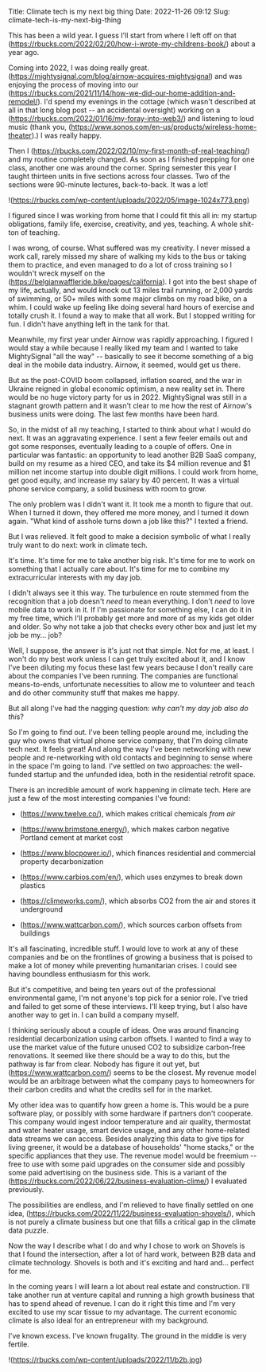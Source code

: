 Title: Climate tech is my next big thing
Date: 2022-11-26 09:12
Slug: climate-tech-is-my-next-big-thing

This has been a wild year. I guess I'll start from where I left off on that (https://rbucks.com/2022/02/20/how-i-wrote-my-childrens-book/) about a year ago.

Coming into 2022, I was doing really great. (https://mightysignal.com/blog/airnow-acquires-mightysignal) and was enjoying the process of moving into our (https://rbucks.com/2021/11/14/how-we-did-our-home-addition-and-remodel/). I'd spend my evenings in the cottage (which wasn't described at all in that long blog post -- an accidental oversight) working on a (https://rbucks.com/2022/01/16/my-foray-into-web3/) and listening to loud music (thank you, (https://www.sonos.com/en-us/products/wireless-home-theater).) I was really happy.

Then I (https://rbucks.com/2022/02/10/my-first-month-of-real-teaching/) and my routine completely changed. As soon as I finished prepping for one class, another one was around the corner. Spring semester this year I taught thirteen units in five sections across four classes. Two of the sections were 90-minute lectures, back-to-back. It was a lot!

!(https://rbucks.com/wp-content/uploads/2022/05/image-1024x773.png)

I figured since I was working from home that I could fit this all in: my startup obligations, family life, exercise, creativity, and yes, teaching. A whole shit-ton of teaching. 

I was wrong, of course. What suffered was my creativity. I never missed a work call, rarely missed my share of walking my kids to the bus or taking them to practice, and even managed to do a lot of cross training so I wouldn't wreck myself on the (https://belgianwaffleride.bike/pages/california). I got into the best shape of my life, actually, and would knock out 13 miles trail running, or 2,000 yards of swimming, or 50+ miles with some major climbs on my road bike, on a whim. I could wake up feeling like doing several hard hours of exercise and totally crush it. I found a way to make that all work. But I stopped writing for fun. I didn't have anything left in the tank for that.

Meanwhile, my first year under Airnow was rapidly approaching. I figured I would stay a while because I really liked my team and I wanted to take MightySignal "all the way" -- basically to see it become something of a big deal in the mobile data industry. Airnow, it seemed, would get us there. 

But as the post-COVID boom collapsed, inflation soared, and the war in Ukraine reigned in global economic optimism, a new reality set in. There would be no huge victory party for us in 2022. MightySignal was still in a stagnant growth pattern and it wasn't clear to me how the rest of Airnow's business units were doing. The last few months have been hard. 

So, in the midst of all my teaching, I started to think about what I would do next. It was an aggravating experience. I sent a few feeler emails out and got some responses, eventually leading to a couple of offers. One in particular was fantastic: an opportunity to lead another B2B SaaS company, build on my resume as a hired CEO, and take its $4 million revenue and $1 million net income startup into double digit millions. I could work from home, get good equity, and increase my salary by 40 percent. It was a virtual phone service company, a solid business with room to grow. 

The only problem was I didn't want it. It took me a month to figure that out. When I turned it down, they offered me more money, and I turned it down again. "What kind of asshole turns down a job like this?" I texted a friend. 

But I was relieved. It felt good to make a decision symbolic of what I really truly want to do next: work in climate tech. 

It's time. It's time for me to take another big risk. It's time for me to work on something that I actually care about. It's time for me to combine my extracurricular interests with my day job. 

I didn't always see it this way. The turbulence en route stemmed from the recognition that a job doesn't *need* to mean everything. I don't *need* to love mobile data to work in it. If I'm passionate for something else, I can do it in my free time, which I'll probably get more and more of as my kids get older and older. So why not take a job that checks every other box and just let my job be my... job? 

Well, I suppose, the answer is it's just not that simple. Not for me, at least. I won't do my best work unless I can get truly excited about it, and I know I've been diluting my focus these last few years because I don't really care about the companies I've been running. The companies are functional means-to-ends, unfortunate necessities to allow me to volunteer and teach and do other community stuff that makes me happy. 

But all along I've had the nagging question: *why can't my day job also do thi*s?

So I'm going to find out. I've been telling people around me, including the guy who owns that virtual phone service company, that I'm doing climate tech next. It feels great! And along the way I've been networking with new people and re-networking with old contacts and beginning to sense where in the space I'm going to land. I've settled on two approaches: the well-funded startup and the unfunded idea, both in the residential retrofit space. 

There is an incredible amount of work happening in climate tech. Here are just a few of the most interesting companies I've found:

- (https://www.twelve.co/), which makes critical chemicals *from air*

- (https://www.brimstone.energy/), which makes carbon negative Portland cement at market cost

- (https://www.blocpower.io/), which finances residential and commercial property decarbonization

- (https://www.carbios.com/en/), which uses enzymes to break down plastics

- (https://climeworks.com/), which absorbs CO2 from the air and stores it underground

- (https://www.wattcarbon.com/), which sources carbon offsets from buildings

It's all fascinating, incredible stuff. I would love to work at any of these companies and be on the frontlines of growing a business that is poised to make a lot of money while preventing humanitarian crises. I could see having boundless enthusiasm for this work. 

But it's competitive, and being ten years out of the professional environmental game, I'm not anyone's top pick for a senior role. I've tried and failed to get some of these interviews. I'll keep trying, but I also have another way to get in. I can build a company myself. 

I thinking seriously about a couple of ideas. One was around financing residential decarbonization using carbon offsets. I wanted to find a way to use the market value of the future unused CO2 to subsidize carbon-free renovations. It seemed like there should be a way to do this, but the pathway is far from clear. Nobody has figure it out yet, but (https://www.wattcarbon.com/) seems to be the closest. My revenue model would be an arbitrage between what the company pays to homeowners for their carbon credits and what the credits sell for in the market. 

My other idea was to quantify how green a home is. This would be a pure software play, or possibly with some hardware if partners don't cooperate. This company would ingest indoor temperature and air quality, thermostat and water heater usage, smart device usage, and any other home-related data streams we can access. Besides analyzing this data to give tips for living greener, it would be a database of households' "home stacks," or the specific appliances that they use. The revenue model would be freemium -- free to use with some paid upgrades on the consumer side and possibly some paid advertising on the business side. This is a variant of the (https://rbucks.com/2022/06/22/business-evaluation-clime/) I evaluated previously.

The possibilities are endless, and I'm relieved to have finally settled on one idea, (https://rbucks.com/2022/11/22/business-evaluation-shovels/), which is not purely a climate business but one that fills a critical gap in the climate data puzzle. 

Now the way I describe what I do and why I chose to work on Shovels is that I found the intersection, after a lot of hard work, between B2B data and climate technology. Shovels is both and it's exciting and hard and... perfect for me. 

In the coming years I will learn a lot about real estate and construction. I'll take another run at venture capital and running a high growth business that has to spend ahead of revenue. I can do it right this time and I'm very excited to use my scar tissue to my advantage. The current economic climate is also ideal for an entrepreneur with my background. 

I've known excess. I've known frugality. The ground in the middle is very fertile. 

!(https://rbucks.com/wp-content/uploads/2022/11/b2b.jpg)